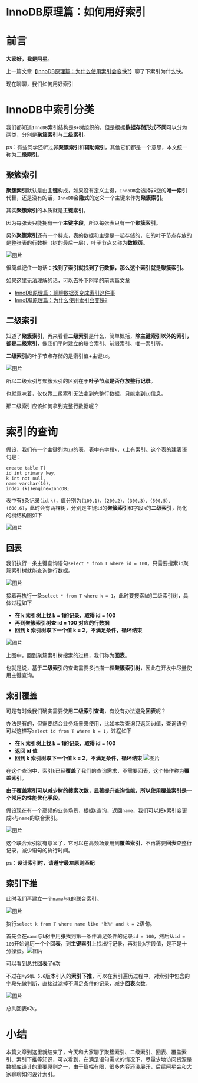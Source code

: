 # InnoDB原理篇：如何用好索引

# 前言

**大家好，我是阿星。**

上一篇文章【[InnoDB原理篇：为什么使用索引会变快?](https://mp.weixin.qq.com/s?__biz=MzAwMDg2OTAxNg==&mid=2652055534&idx=1&sn=6bce05f55b7a290a16e71d3885bfbaf0&scene=21#wechat_redirect)】聊了下索引为什么快。

现在聊聊，我们如何用好索引

# InnoDB中索引分类

我们都知道`InnoDB`索引结构是`B+`树组织的，但是根据**数据存储形式不同**可以分为两类，分别是**聚簇索引**与**二级索引**。

ps：有些同学还听过**非聚簇索引**和**辅助索引**，其他它们都是一个意思，本文统一称为**二级索引**。

## 聚簇索引

**聚簇索引**默认是由**主键**构成，如果没有定义主键，`InnoDB`会选择非空的**唯一索引**代替，还是没有的话，`InnoDB`会**隐式**的定义一个主键来作为**聚簇索引**。

其实**聚簇索引**的本质就是**主键索引**。

因为每张表只能拥有一个**主键字段**，所以每张表只有一个**聚簇索引**。

另外**聚簇索引**还有一个特点，表的数据和主键是一起存储的，它的叶子节点存放的是整张表的行数据（树的最后一层），叶子节点又称为**数据页**。

![图片](../../../images/interview/mysql/buffer_pool/900.png)

很简单记住一句话：**找到了索引就找到了行数据，那么这个索引就是聚簇索引。**

如果这里无法理解的话，可以去补下阿星的前两篇文章

- [InnoDB原理篇：聊聊数据页变成索引这件事](https://mp.weixin.qq.com/s?__biz=MzAwMDg2OTAxNg==&mid=2652055534&idx=1&sn=6bce05f55b7a290a16e71d3885bfbaf0&scene=21#wechat_redirect)
- [InnoDB原理篇：为什么使用索引会变快?](https://mp.weixin.qq.com/s?__biz=MzAwMDg2OTAxNg==&mid=2652055534&idx=1&sn=6bce05f55b7a290a16e71d3885bfbaf0&scene=21#wechat_redirect)

## 二级索引

知道了**聚簇索引**，再来看看**二级索引**是什么，简单概括，**除主键索引以外的索引，都是二级索引**，像我们平时建立的联合索引、前缀索引、唯一索引等。

**二级索引**的叶子节点存储的是索引值+主键`id`。

![图片](../../../images/interview/mysql/buffer_pool/901.png)

所以二级索引与聚簇索引的区别在于**叶子节点是否存放整行记录**。

也就意味着，仅仅靠二级索引无法拿到完整行数据，只能拿到`id`信息。

那二级索引应该如何拿到完整行数据呢？

# 索引的查询

假设，我们有一个主键列为`id`的表，表中有字段`k`，`k`上有索引。这个表的建表语句是：

```
create table T(
id int primary key, 
k int not null, 
name varchar(16),
index (k))engine=InnoDB;
```

表中有`5`条记录`(id,k)`，值分别为`(100,1)、(200,2)、(300,3)、(500,5)、(600,6)`，此时会有两棵树，分别是主键`id`的**聚簇索引**和字段`k`的**二级索引**，简化的树结构图如下

![图片](../../../images/interview/mysql/buffer_pool/902.png)

## 回表

我们执行一条主键查询语句`select * from T where id = 100`，只需要搜索`id`聚簇索引树就能查询整行数据。

![图片](../../../images/interview/mysql/buffer_pool/903.png)

接着再执行一条`select * from T where k = 1`，此时要搜索`k`的二级索引树，具体过程如下

- **在 k 索引树上找 k = 1的记录，取得 id = 100**
- **再到聚簇索引树查 id = 100 对应的行数据**
- **回到 k 索引树取下一个值 k = 2，不满足条件，循环结束**

![图片](../../../images/interview/mysql/buffer_pool/904.png)

上图中，回到聚簇索引树搜索的过程，我们称为**回表**。

也就是说，基于**二级索引**的查询需要多扫描一棵**聚簇索引树**，因此在开发中尽量使用主键查询。

## 索引覆盖

可是有时候我们确实需要使用**二级索引查询**，有没有办法避免**回表**呢？

办法是有的，但需要结合业务场景来使用，比如本次查询只返回`id`值，查询语句可以这样写`select id from T where k = 1`，过程如下

- **在 k 索引树上找 k = 1的记录，取得 id = 100**
- **返回 id 值**
- **回到 k 索引树取下一个值 k = 2，不满足条件，循环结束**
![图片](../../../images/interview/mysql/buffer_pool/905.png)

在这个查询中，索引`k`已经**覆盖**了我们的查询需求，不需要回表，这个操作称为**覆盖索引**。

**由于覆盖索引可以减少树的搜索次数，显著提升查询性能，所以使用覆盖索引是一个常用的性能优化手段。**

假设现在有一个高频的业务场景，根据`k`查询，返回`name`，我们可以把`k`索引变更成`k`与`name`的联合索引。

![图片](../../../images/interview/mysql/buffer_pool/906.png)

这个联合索引就有意义了，它可以在高频场景用到**覆盖索引**，不再需要**回表**查整行记录，减少语句的执行时间。

ps：**设计索引时，请遵守最左原则匹配**

## 索引下推

此时我们再建立一个`name`与`k`的联合索引。

![图片](../../../images/interview/mysql/buffer_pool/907.png)

执行`select k from T where name like '张%' and k = 2`语句。

首先会在`name`与`k`树中用**张**找到第一条件满足条件的记录`id = 100`，然后从`id = 100`开始遍历一个个**回表**，到**主键索引**上找出行记录，再对比`k`字段值，是不是十分操蛋。![图片](https://mmbiz.qpic.cn/mmbiz_png/23OQmC1ia8nyAiajEJLPiaNySwgGgpCA5bn3QSfQSy8wTic2XJcaIicyalJqByUicOHIfHyFibKcia1lh0N6Sff8KFyBUg/640?wx_fmt=png&wxfrom=5&wx_lazy=1&wx_co=1)

可以看到总共**回表**了`6`次

不过在`MySQL 5.6`版本引入的**索引下推**，可以在索引遍历过程中，对索引中包含的字段先做判断，直接过滤掉不满足条件的记录，减少**回表**次数。

![图片](../../../images/interview/mysql/buffer_pool/908.png)

总共回表`0`次。

# 小结

本篇文章到这里就结束了，今天和大家聊了聚簇索引、二级索引、回表、覆盖索引、索引下推等知识，可以看到，在满足语句需求的情况下，尽量少地访问资源是数据库设计的重要原则之一，由于篇幅有限，很多内容还没展开，后续阿星会和大家聊聊如何设计索引。